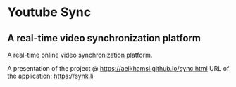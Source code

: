 # Youtube Sync

## A real-time video synchronization platform
A real-time online video synchronization platform. 

A presentation of the project @ https://aelkhamsi.github.io/sync.html
URL of the application:  https://synk.li


